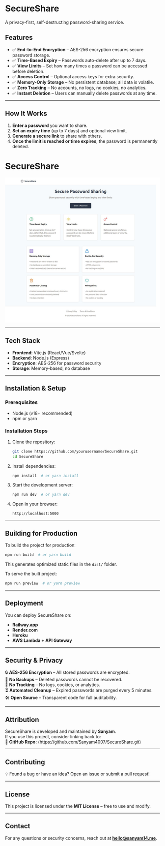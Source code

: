 # SecureShare  

A privacy-first, self-destructing password-sharing service.  

## Features  

- ✅ **End-to-End Encryption** – AES-256 encryption ensures secure password storage.  
- ✅ **Time-Based Expiry** – Passwords auto-delete after up to 7 days.  
- ✅ **View Limits** – Set how many times a password can be accessed before deletion.  
- ✅ **Access Control** – Optional access keys for extra security.  
- ✅ **Memory-Only Storage** – No persistent database; all data is volatile.  
- ✅ **Zero Tracking** – No accounts, no logs, no cookies, no analytics.  
- ✅ **Instant Deletion** – Users can manually delete passwords at any time.  

---

## How It Works  

1. **Enter a password** you want to share.  
2. **Set an expiry time** (up to 7 days) and optional view limit.  
3. **Generate a secure link** to share with others.  
4. **Once the limit is reached or time expires**, the password is permanently deleted.

# SecureShare  
![SecureShare Screenshot](images/67b1b103305d68103204d63c.jpg)

---

## Tech Stack  

- **Frontend**: Vite.js (React/Vue/Svelte)  
- **Backend**: Node.js (Express)  
- **Encryption**: AES-256 for password security  
- **Storage**: Memory-based, no database  

---

## Installation & Setup  

### Prerequisites  

- Node.js (v18+ recommended)  
- npm or yarn  

### Installation Steps  

1. Clone the repository:  
   ```bash
   git clone https://github.com/yourusername/SecureShare.git
   cd SecureShare
   ```  
2. Install dependencies:  
   ```bash
   npm install  # or yarn install
   ```  
3. Start the development server:  
   ```bash
   npm run dev  # or yarn dev
   ```  
4. Open in your browser:  
   ```
   http://localhost:5000
   ```  

---

## Building for Production  

To build the project for production:  
```bash
npm run build  # or yarn build
```  
This generates optimized static files in the `dist/` folder.  

To serve the built project:  
```bash
npm run preview  # or yarn preview
```  

---

## Deployment  

You can deploy SecureShare on:  

- **Railway.app**  
- **Render.com**
- **Heroku** 
- **AWS Lambda + API Gateway**  

---

## Security & Privacy  

🔒 **AES-256 Encryption** – All stored passwords are encrypted.  
🚫 **No Backups** – Deleted passwords cannot be recovered.  
🛑 **No Tracking** – No logs, cookies, or analytics.  
⏳ **Automated Cleanup** – Expired passwords are purged every 5 minutes.  
🛠️ **Open Source** – Transparent code for full auditability.  

---

## Attribution  

SecureShare is developed and maintained by **Sanyam**.  
If you use this project, consider linking back to:  
🔗 **GitHub Repo:** (https://github.com/Sanyam4007/SecureShare.git)  

---

## Contributing  

💡 Found a bug or have an idea? Open an issue or submit a pull request!  

---

## License  

This project is licensed under the **MIT License** – free to use and modify.  

---

## Contact  

For any questions or security concerns, reach out at **hello@sanyam14.me**.  
